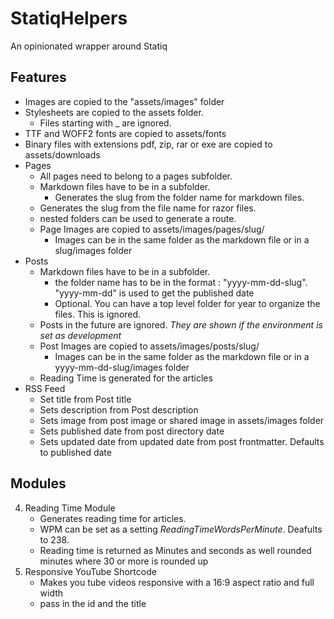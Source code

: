 # StatiqHelpers

An opinionated wrapper around Statiq

## Features

- Images are copied to the "assets/images" folder
- Stylesheets are copied to the assets folder.
    - Files starting with _ are ignored.
- TTF and WOFF2 fonts are copied to assets/fonts
- Binary files with extensions pdf, zip, rar or exe are copied to assets/downloads
- Pages
    - All pages need to belong to a pages subfolder.
    - Markdown files have to be in a subfolder.
        - Generates the slug from the folder name for markdown files.
    - Generates the slug from the file name for razor files.
    - nested folders can be used to generate a route.
    - Page Images are copied to assets/images/pages/slug/
        - Images can be in the same folder as the markdown file or in a slug/images folder
- Posts
    - Markdown files have to be in a subfolder.
        - the folder name has to be in the format : "yyyy-mm-dd-slug". "yyyy-mm-dd" is used to get the published date
        - Optional. You can have a top level folder for year to organize the files. This is ignored.
    - Posts in the future are ignored. *They are shown if the environment is set as development*
    - Post Images are copied to assets/images/posts/slug/
        - Images can be in the same folder as the markdown file or in a yyyy-mm-dd-slug/images folder
    - Reading Time is generated for the articles
- RSS Feed
    - Set title from Post title
    - Sets description from Post description
    - Sets image from post image or shared image in assets/images folder
    - Sets published date from post directory date
    - Sets updated date from updated date from post frontmatter. Defaults to published date

## Modules

4. Reading Time Module
    - Generates reading time for articles.
    - WPM can be set as a setting  *ReadingTimeWordsPerMinute*. Deafults to 238.
    - Reading time is returned as Minutes and seconds as well rounded minutes where 30 or more is rounded up
5. Responsive YouTube Shortcode
    - Makes you tube videos responsive with a 16:9 aspect ratio and full width
    - pass in the id and the title
